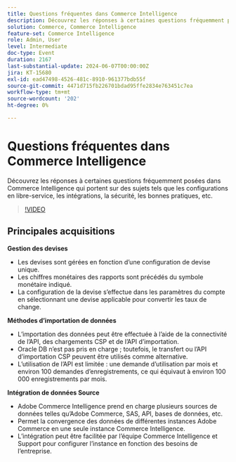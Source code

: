 ```yaml
---
title: Questions fréquentes dans Commerce Intelligence
description: Découvrez les réponses à certaines questions fréquemment posées dans Commerce Intelligence qui portent sur des sujets tels que les configurations en libre-service, les intégrations, la sécurité, les bonnes pratiques, etc.
solution: Commerce, Commerce Intelligence
feature-set: Commerce Intelligence
role: Admin, User
level: Intermediate
doc-type: Event
duration: 2167
last-substantial-update: 2024-06-07T00:00:00Z
jira: KT-15680
exl-id: ead47498-4526-481c-8910-961377bdb55f
source-git-commit: 4471d715fb226701bdad95ffe2834e763451c7ea
workflow-type: tm+mt
source-wordcount: '202'
ht-degree: 0%

---
```


# Questions fréquentes dans Commerce Intelligence

Découvrez les réponses à certaines questions fréquemment posées dans Commerce Intelligence qui portent sur des sujets tels que les configurations en libre-service, les intégrations, la sécurité, les bonnes pratiques, etc.

>[!VIDEO](https://video.tv.adobe.com/v/3429617/?learn=on)

## Principales acquisitions

**Gestion des devises**

* Les devises sont gérées en fonction d’une configuration de devise unique.
* Les chiffres monétaires des rapports sont précédés du symbole monétaire indiqué.
* La configuration de la devise s’effectue dans les paramètres du compte en sélectionnant une devise applicable pour convertir les taux de change.

**Méthodes d’importation de données**

* L’importation des données peut être effectuée à l’aide de la connectivité de l’API, des chargements CSP et de l’API d’importation.
* Oracle DB n’est pas pris en charge ; toutefois, le transfert ou l’API d’importation CSP peuvent être utilisés comme alternative.
* L’utilisation de l’API est limitée : une demande d’utilisation par mois et environ 100 demandes d’enregistrements, ce qui équivaut à environ 100 000 enregistrements par mois.

**Intégration de données Source**

* Adobe Commerce Intelligence prend en charge plusieurs sources de données telles qu’Adobe Commerce, SAS, API, bases de données, etc.
* Permet la convergence des données de différentes instances Adobe Commerce en une seule instance Commerce Intelligence.
* L’intégration peut être facilitée par l’équipe Commerce Intelligence et Support pour configurer l’instance en fonction des besoins de l’entreprise.
